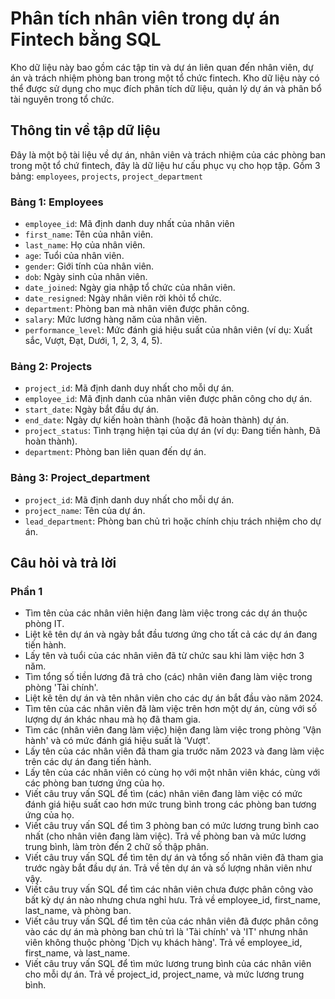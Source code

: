 # Phân tích nhân viên trong dự án Fintech bằng SQL
Kho dữ liệu này bao gồm các tập tin và dự án liên quan đến nhân viên, dự án và trách nhiệm phòng ban trong một tổ chức fintech. Kho dữ liệu này có thể được sử dụng cho mục đích phân tích dữ liệu, quản lý dự án và phân bổ tài nguyên trong tổ chức.
## Thông tin về tập dữ liệu
Đây là một bộ tài liệu về dự án, nhân viên và trách nhiệm của các phòng ban trong một tổ chứ fintech, đây là dữ liệu hư cấu phục vụ cho họp tập.
Gồm 3 bảng: `employees`, `projects`, `project_department`
### Bảng 1: Employees
- `employee_id`: Mã định danh duy nhất của nhân viên
- `first_name`: Tên của nhân viên.
- `last_name`: Họ của nhân viên.
- `age`: Tuổi của nhân viên.
- `gender`: Giới tính của nhân viên.
- `dob`: Ngày sinh của nhân viên.
- `date_joined`: Ngày gia nhập tổ chức của nhân viên.
- `date_resigned`: Ngày nhân viên rời khỏi tổ chức.
- `department`: Phòng ban mà nhân viên được phân công.
- `salary`: Mức lương hàng năm của nhân viên.
- `performance_level`: Mức đánh giá hiệu suất của nhân viên (ví dụ: Xuất sắc, Vượt, Đạt, Dưới, 1, 2, 3, 4, 5).
### Bảng 2: Projects
- `project_id`: Mã định danh duy nhất cho mỗi dự án.
- `employee_id`: Mã định danh của nhân viên được phân công cho dự án.
- `start_date`: Ngày bắt đầu dự án.
- `end_date`: Ngày dự kiến hoàn thành (hoặc đã hoàn thành) dự án.
- `project_status`: Tình trạng hiện tại của dự án (ví dụ: Đang tiến hành, Đã hoàn thành).
- `department`: Phòng ban liên quan đến dự án.
### Bảng 3: Project_department
- `project_id`: Mã định danh duy nhất cho mỗi dự án.
- `project_name`: Tên của dự án.
- `lead_department`: Phòng ban chủ trì hoặc chính chịu trách nhiệm cho dự án.

## Câu hỏi và trả lời
### Phần 1
- Tìm tên của các nhân viên hiện đang làm việc trong các dự án thuộc phòng IT.
- Liệt kê tên dự án và ngày bắt đầu tương ứng cho tất cả các dự án đang tiến hành.
- Lấy tên và tuổi của các nhân viên đã từ chức sau khi làm việc hơn 3 năm.
- Tìm tổng số tiền lương đã trả cho (các) nhân viên đang làm việc trong phòng 'Tài chính'.
- Liệt kê tên dự án và tên nhân viên cho các dự án bắt đầu vào năm 2024.
- Tìm tên của các nhân viên đã làm việc trên hơn một dự án, cùng với số lượng dự án khác nhau mà họ đã tham gia.
- Tìm các (nhân viên đang làm việc) hiện đang làm việc trong phòng 'Vận hành' và có mức đánh giá hiệu suất là 'Vượt'.
- Lấy tên của các nhân viên đã tham gia trước năm 2023 và đang làm việc trên các dự án đang tiến hành.
- Lấy tên của các nhân viên có cùng họ với một nhân viên khác, cùng với các phòng ban tương ứng của họ.
- Viết câu truy vấn SQL để tìm (các) nhân viên đang làm việc có mức đánh giá hiệu suất cao hơn mức trung bình trong các phòng ban tương ứng của họ.
- Viết câu truy vấn SQL để tìm 3 phòng ban có mức lương trung bình cao nhất (cho nhân viên đang làm việc). Trả về phòng ban và mức lương trung bình, làm tròn đến 2 chữ số thập phân.
- Viết câu truy vấn SQL để tìm tên dự án và tổng số nhân viên đã tham gia trước ngày bắt đầu dự án. Trả về tên dự án và số lượng nhân viên như vậy.
- Viết câu truy vấn SQL để tìm các nhân viên chưa được phân công vào bất kỳ dự án nào nhưng chưa nghỉ hưu. Trả về employee_id, first_name, last_name, và phòng ban.
- Viết câu truy vấn SQL để tìm tên của các nhân viên đã được phân công vào các dự án mà phòng ban chủ trì là 'Tài chính' và 'IT' nhưng nhân viên không thuộc phòng 'Dịch vụ khách hàng'. Trả về employee_id, first_name, và last_name.
- Viết câu truy vấn SQL để tìm mức lương trung bình của các nhân viên cho mỗi dự án. Trả về project_id, project_name, và mức lương trung bình.
